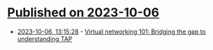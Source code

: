 # [Published on 2023-10-06](index.md)

* [2023-10-06, 13:15:28](https://lobste.rs/s/mjscbx/virtual_networking_101_bridging_gap) - [Virtual networking 101: Bridging the gap to understanding TAP](https://blog.cloudflare.com/virtual-networking-101-understanding-tap/)
